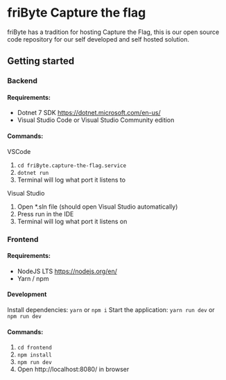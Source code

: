 # friByte Capture the flag
friByte has a tradition for hosting Capture the Flag, this is our open source code repository for our self developed and self hosted solution.

## Getting started

### Backend

#### Requirements:

- Dotnet 7 SDK https://dotnet.microsoft.com/en-us/
- Visual Studio Code or Visual Studio Community edition

#### Commands:

VSCode
1. `cd friByte.capture-the-flag.service`
2. `dotnet run`
3. Terminal will log what port it listens to

Visual Studio
1. Open *.sln file (should open Visual Studio automatically)
2. Press run in the IDE
3. Terminal will log what port it listens on

### Frontend

#### Requirements:

- NodeJS LTS https://nodejs.org/en/
- Yarn / npm

#### Development

Install dependencies: `yarn` or `npm i`
Start the application: `yarn run dev` or `npm run dev`

#### Commands:

1. `cd frontend`
2. `npm install`
3. `npm run dev`
4. Open http://localhost:8080/ in browser
